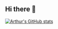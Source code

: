 ## Hi there 👋
[![Arthur's GitHub stats](https://github-readme-stats.vercel.app/api?username=arthur-vilela&hide=contribs&show_icons=true&theme=dracula)](https://github.com/anuraghazra/github-readme-stats)
<!--
**arthur-vilela/arthur-vilela** is a ✨ _special_ ✨ repository because its `README.md` (this file) appears on your GitHub profile.

Here are some ideas to get you started:

- 🔭 I’m currently working on ...
- 🌱 I’m currently learning ...
- 👯 I’m looking to collaborate on ...
- 🤔 I’m looking for help with ...
- 💬 Ask me about ...
- 📫 How to reach me: ...
- 😄 Pronouns: ...
- ⚡ Fun fact: ...
-->
